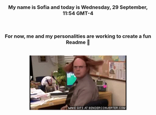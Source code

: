 


<div align="center">
<h3 >My name is Sofia and today is Wednesday, 29 September, 11:54 GMT-4</h3><br>
<h3 >For now, me and my personalities are working to create a fun Readme 👋
</h3><br>
<img src='img/dwight.gif' alt='working...'/>
</div>
